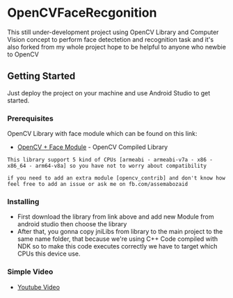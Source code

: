 # OpenCVFaceRecgonition

This still under-development project using OpenCV Library and Computer Vision concept to perform face detectetion and recognition task and
it's also forked from my whole project hope to be helpful to anyone who newbie to OpenCV

## Getting Started

Just deploy the project on your machine and use Android Studio to get started.

### Prerequisites
OpenCV Library with face module which can be found on this link:
* [OpenCV + Face Module](https://files.fm/u/4d5kjqmm) - OpenCV Compiled Library

```
This library support 5 kind of CPUs [armeabi - armeabi-v7a - x86 - x86_64 - arm64-v8a] so you have not to worry about compatibility
```
```
if you need to add an extra module [opencv_contrib] and don't know how feel free to add an issue or ask me on fb.com/assemabozaid
```
### Installing

* First download the library from link above and add new Module from android studio then choose the library
* After that, you gonna copy jniLibs from library to the main project to the same name folder, that because we're using C++ Code compiled with NDK so to make this code executes correctly we have to target which CPUs this device use.

### Simple Video
* [Youtube Video](https://youtu.be/Kpcrp0yLhyw)

